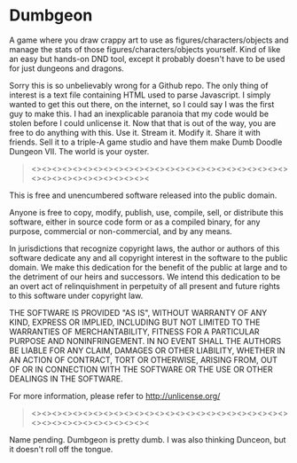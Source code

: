 # Dumbgeon
A game where you draw crappy art to use as figures/characters/objects and manage the stats of those figures/characters/objects yourself. Kind of like an easy but hands-on DND tool, except it probably doesn't have to be used for just dungeons and dragons.


Sorry this is so unbelievably wrong for a Github repo. The only thing of interest is a text file containing HTML used to parse Javascript.
I simply wanted to get this out there, on the internet, so I could say I was the first guy to make this.
I had an inexplicable paranoia that my code would be stolen before I could unlicense it.
Now that that is out of the way, you are free to do anything with this.
Use it. Stream it. Modify it. Share it with friends. Sell it to a triple-A game studio and have them make Dumb Doodle Dungeon VII. The world is your oyster.

><><><><><><><><><><><><><><><><><><><><><><><><><><><><><><><><><><><><><

This is free and unencumbered software released into the public domain.

Anyone is free to copy, modify, publish, use, compile, sell, or
distribute this software, either in source code form or as a compiled
binary, for any purpose, commercial or non-commercial, and by any
means.

In jurisdictions that recognize copyright laws, the author or authors
of this software dedicate any and all copyright interest in the
software to the public domain. We make this dedication for the benefit
of the public at large and to the detriment of our heirs and
successors. We intend this dedication to be an overt act of
relinquishment in perpetuity of all present and future rights to this
software under copyright law.

THE SOFTWARE IS PROVIDED "AS IS", WITHOUT WARRANTY OF ANY KIND,
EXPRESS OR IMPLIED, INCLUDING BUT NOT LIMITED TO THE WARRANTIES OF
MERCHANTABILITY, FITNESS FOR A PARTICULAR PURPOSE AND NONINFRINGEMENT.
IN NO EVENT SHALL THE AUTHORS BE LIABLE FOR ANY CLAIM, DAMAGES OR
OTHER LIABILITY, WHETHER IN AN ACTION OF CONTRACT, TORT OR OTHERWISE,
ARISING FROM, OUT OF OR IN CONNECTION WITH THE SOFTWARE OR THE USE OR
OTHER DEALINGS IN THE SOFTWARE.

For more information, please refer to <http://unlicense.org/>

><><><><><><><><><><><><><><><><><><><><><><><><><><><><><><><><><><><><><


Name pending. Dumbgeon is pretty dumb. I was also thinking Dunceon, but it doesn't roll off the tongue.

